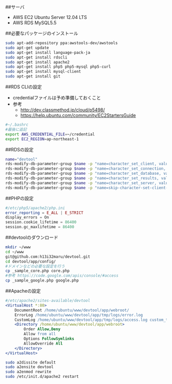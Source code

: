 ##サーバ
- AWS EC2 Ubuntu Server 12.04 LTS
- AWS RDS MySQL5.5

##必要なパッケージのインストール
```sh
sudo apt-add-repository ppa:awstools-dev/awstools
sudo apt-get update
sudo apt-get install language-pack-ja
sudo apt-get install rdscli
sudo apt-get install apache2
sudo apt-get install php5 php5-mysql php5-curl
sudo apt-get install mysql-client
sudo apt-get install git
```

##RDS CLIの設定
- credentialファイルは予め準備しておくこと
- 参考
  - http://dev.classmethod.jp/cloud/p5498/
  - https://help.ubuntu.com/community/EC2StartersGuide

```sh
#~/.bashrc
#最後に追記
export AWS_CREDENTIAL_FILE=~/credential
export EC2_REGION=ap-northeast-1
```

##RDSの設定
```sh
name="devtool"
rds-modify-db-parameter-group $name -p "name=character_set_client, value=utf8, method=immediate"
rds-modify-db-parameter-group $name -p "name=character_set_connection, value=utf8, method=immediate"
rds-modify-db-parameter-group $name -p "name=character_set_database, value=utf8, method=immediate"
rds-modify-db-parameter-group $name -p "name=character_set_results, value=utf8, method=immediate"
rds-modify-db-parameter-group $name -p "name=character_set_server, value=utf8, method=immediate"
rds-modify-db-parameter-group $name -p "name=skip-character-set-client-handshake, value=1, method=pending-reboot"
```

##PHPの設定
```php
#/etc/php5/apache2/php.ini
error_reporting = E_ALL | E_STRICT
display_errors = On
session.cookie_lifetime = 86400
session.gc_maxlifetime = 86400
```

##devtoolのダウンロード
```sh
mkdir ~/www
cd ~/www
git@github.com:h13i32maru/devtool.git
cd devtool/app/config/
#ドメインなどの必要な設定を行う
cp _sample_core.php core.php
#参考 https://code.google.com/apis/console/#access
cp _sample_google.php google.php

```

##Apacheの設定
```apache
#/etc/apache2/sites-available/devtool
<VirtualHost *:80>
    DocumentRoot /home/ubuntu/www/devtool/app/webroot/
    ErrorLog /home/ubuntu/www/devtool/app/tmp/logs/error.log
    CustomLog /home/ubuntu/www/devtool/app/tmp/logs/access.log custom_tsv
    <Directory /home/ubuntu/www/devtool/app/webroot>
        Order Allow,Deny
        Allow from all
        Options FollowSymlinks
        AllowOverride All
    </Directory>
</VirtualHost>
```

```sh
sudo a2dissite default
sudo a2ensite devtool
sudo a2enmod rewrite
sudo /etc/init.d/apache2 restart
```
